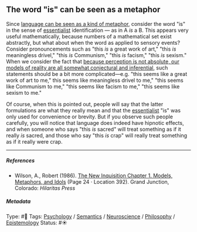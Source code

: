 ## The word "is" can be seen as a metaphor

Since [language can be seen as a kind of metaphor](Language%20can%20be%20seen%20as%20a%20kind%20of%20metaphor.md), consider the word "is" in the sense of [essentialist](Essentialism.md) identification — as in A *is* a B. This appears very useful mathematically, because numbers of a mathematical set exist abstractly, but what about when the word as applied to sensory events? Consider pronouncements such as "this *is* a great work of art," "this *is* meaningless drivel," "this *is* Communism," "this *is* facism," "this *is* sexism." When we consider the fact that [because perception is not absolute, our models of reality are all somewhat conjectural and inferential](Because%20perception%20is%20not%20absolute,%20our%20models%20of%20reality%20are%20all%20somewhat%20conjectural%20and%20inferential.md), such statements should be a bit more complicated—e.g. "this seems like a great work of art to me," this seems like meaningless drivel to me," "this seems like Communism to me," "this seems like facism to me," "this seems like sexism to me."

Of course, when this is pointed out, people will say that the latter formulations are what they really mean and that the [essentialist](Essentialism.md) "is" was only used for convenience or brevity. But if you observe such people carefully, you will notice that language does indeed have hipnotic effects, and when someone who says "this *is* sacred" will treat something as if it really *is* sacred, and those who say "this *is* crap" will  really treat something as if it really were crap.

---

##### References

* Wilson, A., Robert (1986). [The New Inquisition Chapter 1. Models, Metaphors, and Idols](The%20New%20Inquisition%20Chapter%201.%20Models,%20Metaphors,%20and%20Idols.md) (Page 24 · Location 392). Grand Junction, Colorado: *Hilaritas Press*

##### Metadata

Type: #🔴 
Tags: [Psychology](Psychology.md) / [Semantics](Semantics.md) / [Neuroscience](Neuroscience.md) / [Philosophy](Philosophy.md) / [Epistemology](Epistemology.md)
Status: #☀️ 
